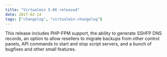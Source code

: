 ```yaml
---
title: "Virtualmin 5.06 released"
date: 2017-02-14
tags: ["changelog", "virtualmin-changelog"]
---
```


This release includes PHP-FPM support, the ability to generate SSHFP DNS records, an option to allow resellers to migrate backups from other control panels, API commands to start and stop script servers, and a bunch of bugfixes and other small features.
